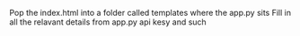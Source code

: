 Pop the index.html into a folder called templates where the app.py sits
Fill in all the relavant details from app.py api kesy and such

